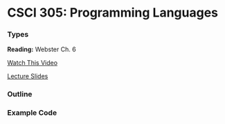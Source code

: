 # CSCI 305: Programming Languages

### Types

**Reading:** Webster Ch. 6

[Watch This Video]()

[Lecture Slides](slides/Lecture15.pdf)

### Outline

### Example Code
